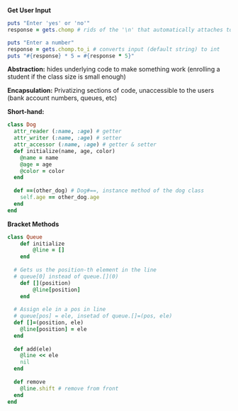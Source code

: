 **Get User Input**

```ruby
puts "Enter 'yes' or 'no'"
response = gets.chomp # rids of the '\n' that automatically attaches to input

puts "Enter a number"
response = gets.chomp.to_i # converts input (default string) to int
puts "#{response} * 5 = #{response * 5}"
```



**Abstraction:** hides underlying code to make something work (enrolling a student if the class size is small enough)

**Encapsulation:** Privatizing sections of code, unaccessible to the users (bank account numbers, queues, etc)

**Short-hand:** 

```ruby
class Dog
  attr_reader (:name, :age) # getter 
  attr_writer (:name, :age) # setter 
  attr_accessor (:name, :age) # getter & setter
  def initialize(name, age, color)
    @name = name
    @age = age
    @color = color
  end
  
  def ==(other_dog) # Dog#==, instance method of the dog class
    self.age == other_dog.age
  end
end
```



**Bracket Methods** 

```ruby
class Queue
	def initialize
		@line = []
	end
	
  # Gets us the position-th element in the line
  # queue[0] instead of queue.[](0)
	def [](position)
		@line[position]
	end
  
  # Assign ele in a pos in line
  # queue[pos] = ele, insetad of queue.[]=(pos, ele)
  def []=(position, ele)
    @line[position] = ele
  end
  
  def add(ele)
    @line << ele
    nil
  end
  
  def remove
    @line.shift # remove from front
  end
end
```

